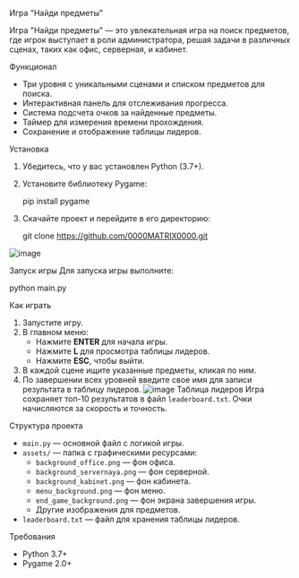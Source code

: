 Игра "Найди предметы"

Игра "Найди предметы" — это увлекательная игра на поиск предметов, где игрок выступает в роли администратора, решая задачи в различных сценах, таких как офис, серверная, и кабинет.

 Функционал
- Три уровня с уникальными сценами и списком предметов для поиска.
- Интерактивная панель для отслеживания прогресса.
- Система подсчета очков за найденные предметы.
- Таймер для измерения времени прохождения.
- Сохранение и отображение таблицы лидеров.

Установка
1. Убедитесь, что у вас установлен Python (3.7+).
2. Установите библиотеку Pygame:
   
   pip install pygame
  
3. Скачайте проект и перейдите в его директорию:
  
   git clone https://github.com/0000MATRIX0000.git
   
  ![image](https://github.com/user-attachments/assets/11f3e257-9f6a-4d9e-9124-cc4d6adfb06b)



Запуск игры
Для запуска игры выполните:

python main.py

Как играть
1. Запустите игру.
2. В главном меню:
   - Нажмите **ENTER** для начала игры.
   - Нажмите **L** для просмотра таблицы лидеров.
   - Нажмите **ESC**, чтобы выйти.
3. В каждой сцене ищите указанные предметы, кликая по ним.
4. По завершении всех уровней введите свое имя для записи результата в таблицу лидеров.
![image](https://github.com/user-attachments/assets/2e4432ea-474e-4be1-a53b-73d198ffa565)
Таблица лидеров
Игра сохраняет топ-10 результатов в файл `leaderboard.txt`. Очки начисляются за скорость и точность.

Структура проекта
- `main.py` — основной файл с логикой игры.
- `assets/` — папка с графическими ресурсами:
  - `background_office.png` — фон офиса.
  - `background_servernaya.png` — фон серверной.
  - `background_kabinet.png` — фон кабинета.
  - `menu_background.png` — фон меню.
  - `end_game_background.png` — фон экрана завершения игры.
  - Другие изображения для предметов.
- `leaderboard.txt` — файл для хранения таблицы лидеров.


Требования
- Python 3.7+
- Pygame 2.0+

